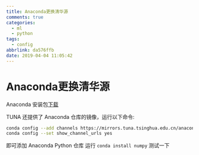 ```yaml
---
title: Anaconda更换清华源
comments: true
categories:
  - ml
  - python
tags:
  - config
abbrlink: da576ffb
date: 2019-04-04 11:05:42
---
```


# Anaconda更换清华源

Anaconda 安装包[下载](https://mirrors.tuna.tsinghua.edu.cn/anaconda/archive/)

TUNA 还提供了 Anaconda 仓库的镜像，运行以下命令:

```bash
conda config --add channels https://mirrors.tuna.tsinghua.edu.cn/anaconda/pkgs/free/
conda config --set show_channel_urls yes
```

即可添加 Anaconda Python 仓库
运行 `conda install numpy` 测试一下
